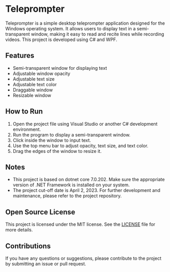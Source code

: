 # Teleprompter

Teleprompter is a simple desktop teleprompter application designed for the Windows operating system. It allows users to display text in a semi-transparent window, making it easy to read and recite lines while recording videos. This project is developed using C# and WPF.

## Features

- Semi-transparent window for displaying text
- Adjustable window opacity
- Adjustable text size
- Adjustable text color
- Draggable window
- Resizable window

## How to Run

1. Open the project file using Visual Studio or another C# development environment.
2. Run the program to display a semi-transparent window.
3. Click inside the window to input text.
4. Use the top menu bar to adjust opacity, text size, and text color.
5. Drag the edges of the window to resize it.

## Notes

- This project is based on dotnet core 7.0.202. Make sure the appropriate version of .NET Framework is installed on your system.
- The project cut-off date is April 2, 2023. For further development and maintenance, please refer to the project repository.

## Open Source License

This project is licensed under the MIT license. See the [LICENSE](LICENSE) file for more details.

## Contributions

If you have any questions or suggestions, please contribute to the project by submitting an issue or pull request.